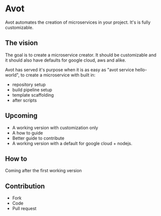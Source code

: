 # Avot

Avot automates the creation of microservices in your project. It's is fully customizable.

## The vision

The goal is to create a microservice creator. It should be customizable and it should also have defaults for google cloud, aws and alike.

Avot has served it's purpose when it is as easy as "avot service hello-world", to create a microservice with built in:

- repository setup
- build pipeline setup
- template scaffolding
- after scripts

## Upcoming

- A working version with customization only
- A how to guide
- Better guide to contribute
- A working version with a default for google cloud + nodejs.

## How to

Coming after the first working version

## Contribution

- Fork
- Code
- Pull request
